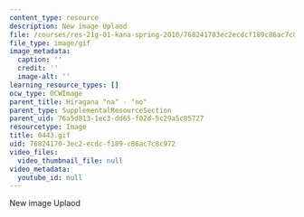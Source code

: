 ```yaml
---
content_type: resource
description: New image Uplaod
file: /courses/res-21g-01-kana-spring-2010/768241703ec2ecdcf189c86ac7c8c972_0443.gif
file_type: image/gif
image_metadata:
  caption: ''
  credit: ''
  image-alt: ''
learning_resource_types: []
ocw_type: OCWImage
parent_title: Hiragana "na" - "no"
parent_type: SupplementalResourceSection
parent_uid: 76a5d813-1ec3-dd65-f02d-5c29a5c85727
resourcetype: Image
title: 0443.gif
uid: 76824170-3ec2-ecdc-f189-c86ac7c8c972
video_files:
  video_thumbnail_file: null
video_metadata:
  youtube_id: null
---
```

New image Uplaod


